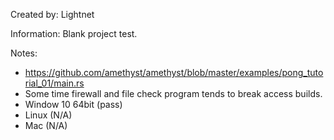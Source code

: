 Created by: Lightnet

Information: Blank project test.

Notes:
 * https://github.com/amethyst/amethyst/blob/master/examples/pong_tutorial_01/main.rs
 * Some time firewall and file check program tends to break access builds.
 * Window 10 64bit (pass)
 * Linux (N/A)
 * Mac (N/A)